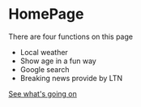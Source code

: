 # HomePage
There are four functions on this page
* Local weather
* Show age in a fun way
* Google search
* Breaking news provide by LTN

[See what's going on](https://ping-hsuan-yu.github.io/HomePage/)
